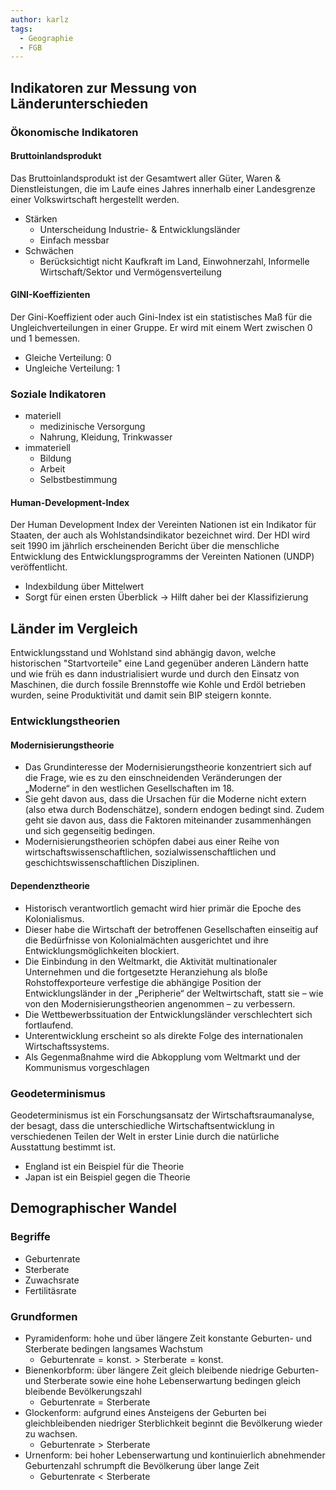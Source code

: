 ```yaml
---
author: karlz
tags:
  - Geographie
  - FGB
---
```


## Indikatoren zur Messung von Länderunterschieden

### Ökonomische Indikatoren

#### Bruttoinlandsprodukt

Das Bruttoinlandsprodukt ist der Gesamtwert aller Güter, Waren & Dienstleistungen, die im Laufe eines Jahres innerhalb einer Landesgrenze einer Volkswirtschaft hergestellt werden.
- Stärken
	- Unterscheidung Industrie- & Entwicklungsländer
	- Einfach messbar
- Schwächen
	- Berücksichtigt nicht Kaufkraft im Land, Einwohnerzahl, Informelle Wirtschaft/Sektor und Vermögensverteilung

#### GINI-Koeffizienten

Der Gini-Koeffizient oder auch Gini-Index ist ein statistisches Maß für die Ungleichverteilungen in einer Gruppe. Er wird mit einem Wert zwischen 0 und 1 bemessen.
- Gleiche Verteilung: 0
- Ungleiche Verteilung: 1

### Soziale Indikatoren

-  materiell
	- medizinische Versorgung
	- Nahrung, Kleidung, Trinkwasser
- immateriell
	- Bildung
	- Arbeit
	- Selbstbestimmung

#### Human-Development-Index

Der Human Development Index der Vereinten Nationen ist ein Indikator für Staaten, der auch als Wohlstandsindikator bezeichnet wird. Der HDI wird seit 1990 im jährlich erscheinenden Bericht über die menschliche Entwicklung des Entwicklungsprogramms der Vereinten Nationen (UNDP) veröffentlicht.
- Indexbildung über Mittelwert
- Sorgt für einen ersten Überblick -> Hilft daher bei der Klassifizierung

## Länder im Vergleich

Entwicklungsstand und Wohlstand sind abhängig davon, welche historischen "Startvorteile" eine Land gegenüber anderen Ländern hatte und wie früh es dann industrialisiert wurde und durch den Einsatz von Maschinen, die durch fossile Brennstoffe wie Kohle und Erdöl betrieben wurden, seine Produktivität und damit sein BIP steigern konnte.

### Entwicklungstheorien

#### Modernisierungstheorie

- Das Grundinteresse der Modernisierungstheorie konzentriert sich auf die Frage, wie es zu den einschneidenden Veränderungen der „Moderne“ in den westlichen Gesellschaften im 18.
- Sie geht davon aus, dass die Ursachen für die Moderne nicht extern (also etwa durch Bodenschätze), sondern endogen bedingt sind. Zudem geht sie davon aus, dass die Faktoren miteinander zusammenhängen und sich gegenseitig bedingen.
- Modernisierungstheorien schöpfen dabei aus einer Reihe von wirtschaftswissenschaftlichen, sozialwissenschaftlichen und geschichtswissenschaftlichen Disziplinen.

#### Dependenztheorie

- Historisch verantwortlich gemacht wird hier primär die Epoche des Kolonialismus.
- Dieser habe die Wirtschaft der betroffenen Gesellschaften einseitig auf die Bedürfnisse von Kolonialmächten ausgerichtet und ihre Entwicklungsmöglichkeiten blockiert.
- Die Einbindung in den Weltmarkt, die Aktivität multinationaler Unternehmen und die fortgesetzte Heranziehung als bloße Rohstoffexporteure verfestige die abhängige Position der Entwicklungsländer in der „Peripherie“ der Weltwirtschaft, statt sie – wie von den Modernisierungstheorien angenommen – zu verbessern.
- Die Wettbewerbssituation der Entwicklungsländer verschlechtert sich fortlaufend.
- Unterentwicklung erscheint so als direkte Folge des internationalen Wirtschaftssystems.
- Als Gegenmaßnahme wird die Abkopplung vom Weltmarkt und der Kommunismus vorgeschlagen

### Geodeterminismus

Geodeterminismus ist ein Forschungsansatz der Wirtschaftsraumanalyse, der besagt, dass die unterschiedliche Wirtschaftsentwicklung in verschiedenen Teilen der Welt in erster Linie durch die natürliche Ausstattung bestimmt ist.
- England ist ein Beispiel für die Theorie
- Japan ist ein Beispiel gegen die Theorie

## Demographischer Wandel

### Begriffe

- Geburtenrate
- Sterberate
- Zuwachsrate
- Fertilitäsrate

### Grundformen

- Pyramidenform: hohe und über längere Zeit konstante Geburten- und Sterberate bedingen langsames Wachstum
	- $\text{Geburtenrate}=\text{konst.}>\text{Sterberate}=\text{konst.}$
- Bienenkorbform: über längere Zeit gleich bleibende niedrige Geburten- und Sterberate sowie eine hohe Lebenserwartung bedingen gleich bleibende Bevölkerungszahl
	- $\text{Geburtenrate}=\text{Sterberate}$
- Glockenform: aufgrund eines Ansteigens der Geburten bei gleichbleibenden niedriger Sterblichkeit beginnt die Bevölkerung wieder zu wachsen.
	- $\text{Geburtenrate}>\text{Sterberate}$
- Urnenform: bei hoher Lebenserwartung und kontinuierlich abnehmender Geburtenzahl schrumpft die Bevölkerung über lange Zeit
	- $\text{Geburtenrate}<\text{Sterberate}$